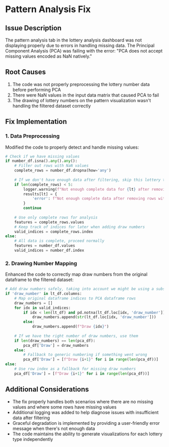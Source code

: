 # Pattern Analysis Fix

## Issue Description
The pattern analysis tab in the lottery analysis dashboard was not displaying properly due to errors in handling missing data. The Principal Component Analysis (PCA) was failing with the error: "PCA does not accept missing values encoded as NaN natively."

## Root Causes
1. The code was not properly preprocessing the lottery number data before performing PCA
2. There were NaN values in the input data matrix that caused PCA to fail
3. The drawing of lottery numbers on the pattern visualization wasn't handling the filtered dataset correctly

## Fix Implementation

### 1. Data Preprocessing
Modified the code to properly detect and handle missing values:
```python
# Check if we have missing values
if number_df.isna().any().any():
    # Filter out rows with NaN values
    complete_rows = number_df.dropna(how='any')
    
    # If we don't have enough data after filtering, skip this lottery type
    if len(complete_rows) < 5:
        logger.warning(f"Not enough complete data for {lt} after removing NaN values")
        results[lt] = {
            'error': f"Not enough complete data after removing rows with missing values"
        }
        continue
        
    # Use only complete rows for analysis
    features = complete_rows.values
    # Keep track of indices for later when adding draw numbers
    valid_indices = complete_rows.index
else:
    # All data is complete, proceed normally
    features = number_df.values
    valid_indices = number_df.index
```

### 2. Drawing Number Mapping
Enhanced the code to correctly map draw numbers from the original dataframe to the filtered dataset:
```python
# Add draw numbers safely, taking into account we might be using a subset of rows
if 'draw_number' in lt_df.columns:
    # Map original dataframe indices to PCA dataframe rows
    draw_numbers = []
    for idx in valid_indices:
        if idx < len(lt_df) and pd.notna(lt_df.loc[idx, 'draw_number']):
            draw_numbers.append(str(lt_df.loc[idx, 'draw_number']))
        else:
            draw_numbers.append(f"Draw {idx}")
            
    # If we have the right number of draw numbers, use them
    if len(draw_numbers) == len(pca_df):
        pca_df['Draw'] = draw_numbers
    else:
        # Fallback to generic numbering if something went wrong
        pca_df['Draw'] = [f"Draw {i+1}" for i in range(len(pca_df))]
else:
    # Use row index as a fallback for missing draw numbers
    pca_df['Draw'] = [f"Draw {i+1}" for i in range(len(pca_df))]
```

## Additional Considerations
- The fix properly handles both scenarios where there are no missing values and where some rows have missing values
- Additional logging was added to help diagnose issues with insufficient data after filtering
- Graceful degradation is implemented by providing a user-friendly error message when there's not enough data
- The code maintains the ability to generate visualizations for each lottery type independently
